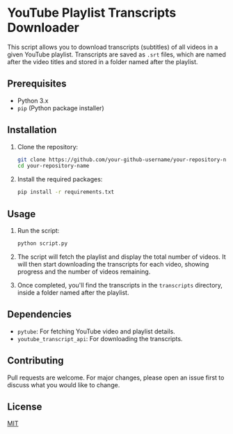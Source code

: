 # YouTube Playlist Transcripts Downloader

This script allows you to download transcripts (subtitles) of all videos in a given YouTube playlist. Transcripts are saved as `.srt` files, which are named after the video titles and stored in a folder named after the playlist.

## Prerequisites

- Python 3.x
- `pip` (Python package installer)
## Installation

1. Clone the repository:
   ```bash
   git clone https://github.com/your-github-username/your-repository-name.git
   cd your-repository-name
   ```

2. Install the required packages:
   ```bash
   pip install -r requirements.txt
   ```

## Usage

1. Run the script:
   ```bash
   python script.py
   ```

2. The script will fetch the playlist and display the total number of videos. It will then start downloading the transcripts for each video, showing progress and the number of videos remaining.

3. Once completed, you'll find the transcripts in the `transcripts` directory, inside a folder named after the playlist.

## Dependencies

- `pytube`: For fetching YouTube video and playlist details.
- `youtube_transcript_api`: For downloading the transcripts.

## Contributing

Pull requests are welcome. For major changes, please open an issue first to discuss what you would like to change.

## License

[MIT](https://choosealicense.com/licenses/mit/)